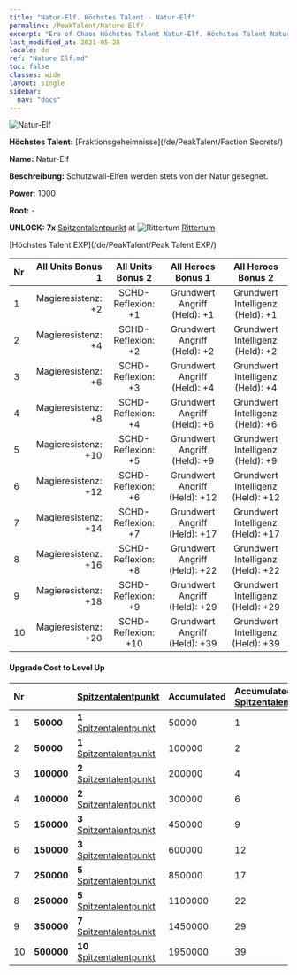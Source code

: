 ```yaml
---
title: "Natur-Elf. Höchstes Talent - Natur-Elf"
permalink: /PeakTalent/Nature Elf/
excerpt: "Era of Chaos Höchstes Talent Natur-Elf. Höchstes Talent Natur-Elf. Natur-Elf"
last_modified_at: 2021-05-28
locale: de
ref: "Nature Elf.md"
toc: false
classes: wide
layout: single
sidebar:
  nav: "docs"
---
```


  ![Natur-Elf](/images/pt/talent_3007.png)

  **Höchstes Talent:** [Fraktionsgeheimnisse](/de/PeakTalent/Faction Secrets/)

  **Name:** Natur-Elf

  **Beschreibung:** Schutzwall-Elfen werden stets von der Natur gesegnet.

  **Power:** 1000

  **Root:** -

  **UNLOCK: 7x** [Spitzentalentpunkt](/ItemsDE/con_934/) at ![Rittertum](/images/pt/talent_3006.png) [Rittertum](/de/PeakTalent/Chivalry/)

  [Höchstes Talent EXP](/de/PeakTalent/Peak Talent EXP/)

  | Nr | All Units Bonus 1 | All Units Bonus 2 | All Heroes Bonus 1 | All Heroes Bonus 2 |
  |:---|--------------:|:-------------:|:-------------:|:-------------:|
  | 1 | Magieresistenz: +2 | SCHD-Reflexion: +1 | Grundwert Angriff (Held): +1 | Grundwert Intelligenz (Held): +1 |
  | 2 | Magieresistenz: +4 | SCHD-Reflexion: +2 | Grundwert Angriff (Held): +2 | Grundwert Intelligenz (Held): +2 |
  | 3 | Magieresistenz: +6 | SCHD-Reflexion: +3 | Grundwert Angriff (Held): +4 | Grundwert Intelligenz (Held): +4 |
  | 4 | Magieresistenz: +8 | SCHD-Reflexion: +4 | Grundwert Angriff (Held): +6 | Grundwert Intelligenz (Held): +6 |
  | 5 | Magieresistenz: +10 | SCHD-Reflexion: +5 | Grundwert Angriff (Held): +9 | Grundwert Intelligenz (Held): +9 |
  | 6 | Magieresistenz: +12 | SCHD-Reflexion: +6 | Grundwert Angriff (Held): +12 | Grundwert Intelligenz (Held): +12 |
  | 7 | Magieresistenz: +14 | SCHD-Reflexion: +7 | Grundwert Angriff (Held): +17 | Grundwert Intelligenz (Held): +17 |
  | 8 | Magieresistenz: +16 | SCHD-Reflexion: +8 | Grundwert Angriff (Held): +22 | Grundwert Intelligenz (Held): +22 |
  | 9 | Magieresistenz: +18 | SCHD-Reflexion: +9 | Grundwert Angriff (Held): +29 | Grundwert Intelligenz (Held): +29 |
  | 10 | Magieresistenz: +20 | SCHD-Reflexion: +10 | Grundwert Angriff (Held): +39 | Grundwert Intelligenz (Held): +39 |


#### Upgrade Cost to Level Up

  | Nr | <i class="fas fa-coins"/> | [Spitzentalentpunkt](/ItemsDE/con_934/) | Accumulated <i class="fas fa-coins"/> | Accumulated [Spitzentalentpunkt](/ItemsDE/con_934/) |
  |:---|:--------------|:-------------|:-------------|:-------------|
  | 1 | **50000** | **1** [Spitzentalentpunkt](/ItemsDE/con_934/) | 50000 | 1 |
  | 2 | **50000** | **1** [Spitzentalentpunkt](/ItemsDE/con_934/) | 100000 | 2 |
  | 3 | **100000** | **2** [Spitzentalentpunkt](/ItemsDE/con_934/) | 200000 | 4 |
  | 4 | **100000** | **2** [Spitzentalentpunkt](/ItemsDE/con_934/) | 300000 | 6 |
  | 5 | **150000** | **3** [Spitzentalentpunkt](/ItemsDE/con_934/) | 450000 | 9 |
  | 6 | **150000** | **3** [Spitzentalentpunkt](/ItemsDE/con_934/) | 600000 | 12 |
  | 7 | **250000** | **5** [Spitzentalentpunkt](/ItemsDE/con_934/) | 850000 | 17 |
  | 8 | **250000** | **5** [Spitzentalentpunkt](/ItemsDE/con_934/) | 1100000 | 22 |
  | 9 | **350000** | **7** [Spitzentalentpunkt](/ItemsDE/con_934/) | 1450000 | 29 |
  | 10 | **500000** | **10** [Spitzentalentpunkt](/ItemsDE/con_934/) | 1950000 | 39 |
